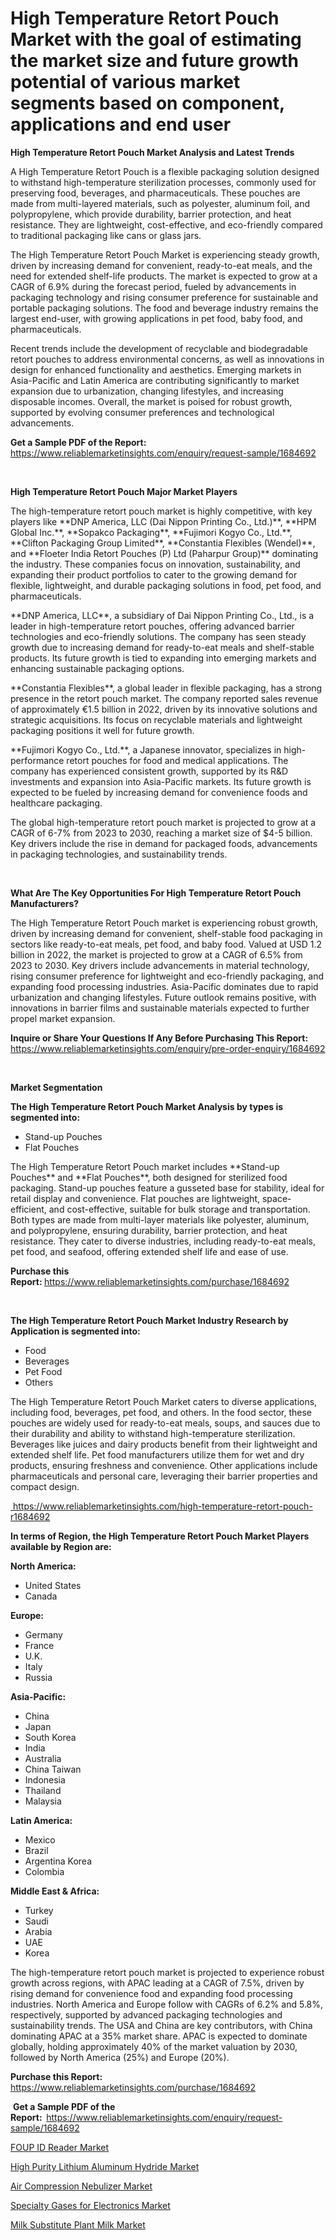 <p><h1>High Temperature Retort Pouch Market with the goal of estimating the market size and future growth potential of various market segments based on component, applications and end user</h1></p><p><strong>High Temperature Retort Pouch Market Analysis and Latest Trends</strong></p>
<p><p>A High Temperature Retort Pouch is a flexible packaging solution designed to withstand high-temperature sterilization processes, commonly used for preserving food, beverages, and pharmaceuticals. These pouches are made from multi-layered materials, such as polyester, aluminum foil, and polypropylene, which provide durability, barrier protection, and heat resistance. They are lightweight, cost-effective, and eco-friendly compared to traditional packaging like cans or glass jars.</p><p>The High Temperature Retort Pouch Market is experiencing steady growth, driven by increasing demand for convenient, ready-to-eat meals, and the need for extended shelf-life products. The market is expected to grow at a CAGR of 6.9% during the forecast period, fueled by advancements in packaging technology and rising consumer preference for sustainable and portable packaging solutions. The food and beverage industry remains the largest end-user, with growing applications in pet food, baby food, and pharmaceuticals.</p><p>Recent trends include the development of recyclable and biodegradable retort pouches to address environmental concerns, as well as innovations in design for enhanced functionality and aesthetics. Emerging markets in Asia-Pacific and Latin America are contributing significantly to market expansion due to urbanization, changing lifestyles, and increasing disposable incomes. Overall, the market is poised for robust growth, supported by evolving consumer preferences and technological advancements.</p></p>
<p><strong>Get a Sample PDF of the Report:&nbsp;</strong> <a href="https://www.reliablemarketinsights.com/enquiry/request-sample/1684692?utm_campaign=2013&utm_medium=2&utm_source=Github&utm_content=ia&utm_term=25012025&utm_id=high-temperature-retort-pouch">https://www.reliablemarketinsights.com/enquiry/request-sample/1684692</a></p>
<p>&nbsp;</p>
<p><strong>High Temperature Retort Pouch Major Market Players</strong></p>
<p><p>The high-temperature retort pouch market is highly competitive, with key players like **DNP America, LLC (Dai Nippon Printing Co., Ltd.)**, **HPM Global Inc.**, **Sopakco Packaging**, **Fujimori Kogyo Co., Ltd.**, **Clifton Packaging Group Limited**, **Constantia Flexibles (Wendel)**, and **Floeter India Retort Pouches (P) Ltd (Paharpur Group)** dominating the industry. These companies focus on innovation, sustainability, and expanding their product portfolios to cater to the growing demand for flexible, lightweight, and durable packaging solutions in food, pet food, and pharmaceuticals.</p><p>**DNP America, LLC**, a subsidiary of Dai Nippon Printing Co., Ltd., is a leader in high-temperature retort pouches, offering advanced barrier technologies and eco-friendly solutions. The company has seen steady growth due to increasing demand for ready-to-eat meals and shelf-stable products. Its future growth is tied to expanding into emerging markets and enhancing sustainable packaging options.</p><p>**Constantia Flexibles**, a global leader in flexible packaging, has a strong presence in the retort pouch market. The company reported sales revenue of approximately €1.5 billion in 2022, driven by its innovative solutions and strategic acquisitions. Its focus on recyclable materials and lightweight packaging positions it well for future growth.</p><p>**Fujimori Kogyo Co., Ltd.**, a Japanese innovator, specializes in high-performance retort pouches for food and medical applications. The company has experienced consistent growth, supported by its R&D investments and expansion into Asia-Pacific markets. Its future growth is expected to be fueled by increasing demand for convenience foods and healthcare packaging.</p><p>The global high-temperature retort pouch market is projected to grow at a CAGR of 6-7% from 2023 to 2030, reaching a market size of $4-5 billion. Key drivers include the rise in demand for packaged foods, advancements in packaging technologies, and sustainability trends.</p></p>
<p>&nbsp;</p>
<p><strong>What Are The Key Opportunities For High Temperature Retort Pouch Manufacturers?</strong></p>
<p><p>The High Temperature Retort Pouch market is experiencing robust growth, driven by increasing demand for convenient, shelf-stable food packaging in sectors like ready-to-eat meals, pet food, and baby food. Valued at USD 1.2 billion in 2022, the market is projected to grow at a CAGR of 6.5% from 2023 to 2030. Key drivers include advancements in material technology, rising consumer preference for lightweight and eco-friendly packaging, and expanding food processing industries. Asia-Pacific dominates due to rapid urbanization and changing lifestyles. Future outlook remains positive, with innovations in barrier films and sustainable materials expected to further propel market expansion.</p></p>
<p><strong>Inquire or Share Your Questions If Any Before Purchasing This Report:</strong> <a href="https://www.reliablemarketinsights.com/enquiry/pre-order-enquiry/1684692?utm_campaign=2013&utm_medium=2&utm_source=Github&utm_content=ia&utm_term=25012025&utm_id=high-temperature-retort-pouch">https://www.reliablemarketinsights.com/enquiry/pre-order-enquiry/1684692</a></p>
<p>&nbsp;</p>
<p><strong>Market Segmentation</strong></p>
<p><strong>The High Temperature Retort Pouch Market Analysis by types is segmented into:</strong></p>
<p><ul><li>Stand-up Pouches</li><li>Flat Pouches</li></ul></p>
<p><p>The High Temperature Retort Pouch market includes **Stand-up Pouches** and **Flat Pouches**, both designed for sterilized food packaging. Stand-up pouches feature a gusseted base for stability, ideal for retail display and convenience. Flat pouches are lightweight, space-efficient, and cost-effective, suitable for bulk storage and transportation. Both types are made from multi-layer materials like polyester, aluminum, and polypropylene, ensuring durability, barrier protection, and heat resistance. They cater to diverse industries, including ready-to-eat meals, pet food, and seafood, offering extended shelf life and ease of use.</p></p>
<p><strong>Purchase this Report:&nbsp;</strong><a href="https://www.reliablemarketinsights.com/purchase/1684692?utm_campaign=2013&utm_medium=2&utm_source=Github&utm_content=ia&utm_term=25012025&utm_id=high-temperature-retort-pouch">https://www.reliablemarketinsights.com/purchase/1684692</a></p>
<p>&nbsp;</p>
<p><strong>The High Temperature Retort Pouch Market Industry Research by Application is segmented into:</strong></p>
<p><ul><li>Food</li><li>Beverages</li><li>Pet Food</li><li>Others</li></ul></p>
<p><p>The High Temperature Retort Pouch Market caters to diverse applications, including food, beverages, pet food, and others. In the food sector, these pouches are widely used for ready-to-eat meals, soups, and sauces due to their durability and ability to withstand high-temperature sterilization. Beverages like juices and dairy products benefit from their lightweight and extended shelf life. Pet food manufacturers utilize them for wet and dry products, ensuring freshness and convenience. Other applications include pharmaceuticals and personal care, leveraging their barrier properties and compact design.</p></p>
<p><a href="https://www.reliablemarketinsights.com/high-temperature-retort-pouch-r1684692?utm_campaign=2013&utm_medium=2&utm_source=Github&utm_content=ia&utm_term=25012025&utm_id=high-temperature-retort-pouch">&nbsp;https://www.reliablemarketinsights.com/high-temperature-retort-pouch-r1684692</a></p>
<p><strong>In terms of Region, the High Temperature Retort Pouch Market Players available by Region are:</strong></p>
<p>
    <p> <strong> North America: </strong>
        <ul>
            <li>United States</li>
            <li>Canada</li>
        </ul>
        </p> 
    <p> <strong> Europe: </strong>
        <ul>
            <li>Germany</li>
            <li>France</li>
            <li>U.K.</li>
            <li>Italy</li>
            <li>Russia</li>
        </ul>
        </p> 
    <p> <strong> Asia-Pacific: </strong>
        <ul>
            <li>China</li>
            <li>Japan</li>
            <li>South Korea</li>
            <li>India</li>
            <li>Australia</li>
            <li>China Taiwan</li>
            <li>Indonesia</li>
            <li>Thailand</li>
            <li>Malaysia</li>
        </ul>
        </p> 
    <p> <strong> Latin America: </strong>
        <ul>
            <li>Mexico</li>
            <li>Brazil</li>
            <li>Argentina Korea</li>
            <li>Colombia</li>
        </ul>
        </p> 
    <p> <strong> Middle East & Africa: </strong>
        <ul>
            <li>Turkey</li>
            <li>Saudi</li>
            <li>Arabia</li>
            <li>UAE</li>
            <li>Korea</li>
        </ul>
    </p>
    </p>
<p><p>The high-temperature retort pouch market is projected to experience robust growth across regions, with APAC leading at a CAGR of 7.5%, driven by rising demand for convenience food and expanding food processing industries. North America and Europe follow with CAGRs of 6.2% and 5.8%, respectively, supported by advanced packaging technologies and sustainability trends. The USA and China are key contributors, with China dominating APAC at a 35% market share. APAC is expected to dominate globally, holding approximately 40% of the market valuation by 2030, followed by North America (25%) and Europe (20%).</p></p>
<p><strong>Purchase this Report: </strong><a href="https://www.reliablemarketinsights.com/purchase/1684692?utm_campaign=2013&utm_medium=2&utm_source=Github&utm_content=ia&utm_term=25012025&utm_id=high-temperature-retort-pouch">https://www.reliablemarketinsights.com/purchase/1684692</a></p>
<p>&nbsp;<strong>Get a Sample PDF of the Report:&nbsp;&nbsp;</strong><a href="https://www.reliablemarketinsights.com/enquiry/request-sample/1684692?utm_campaign=2013&utm_medium=2&utm_source=Github&utm_content=ia&utm_term=25012025&utm_id=high-temperature-retort-pouch">https://www.reliablemarketinsights.com/enquiry/request-sample/1684692</a></p>
<p><strong></strong></p>
<p><p><a href="https://www.linkedin.com/pulse/billion-dollar-foup-id-reader-market-industry-value-future-rmkbc?utm_campaign=2013&utm_medium=2&utm_source=Github&utm_content=ia&utm_term=25012025&utm_id=high-temperature-retort-pouch">FOUP ID Reader Market</a></p><p><a href="https://www.linkedin.com/pulse/global-high-purity-lithium-aluminum-hydride-markets-m9w2c?utm_campaign=2013&utm_medium=2&utm_source=Github&utm_content=ia&utm_term=25012025&utm_id=high-temperature-retort-pouch">High Purity Lithium Aluminum Hydride Market</a></p><p><a href="https://www.linkedin.com/pulse/key-trends-opportunities-air-compression-nebulizer-market-5pcic?utm_campaign=2013&utm_medium=2&utm_source=Github&utm_content=ia&utm_term=25012025&utm_id=high-temperature-retort-pouch">Air Compression Nebulizer Market</a></p><p><a href="https://www.linkedin.com/pulse/market-outlook-specialty-gases-electronics-industry-from-603ef?utm_campaign=2013&utm_medium=2&utm_source=Github&utm_content=ia&utm_term=25012025&utm_id=high-temperature-retort-pouch">Specialty Gases for Electronics Market</a></p><p><a href="https://www.linkedin.com/pulse/milk-substitute-plant-market-review-strategic-growth-forecasted-xavvf?utm_campaign=2013&utm_medium=2&utm_source=Github&utm_content=ia&utm_term=25012025&utm_id=high-temperature-retort-pouch">Milk Substitute Plant Milk Market</a></p></p>